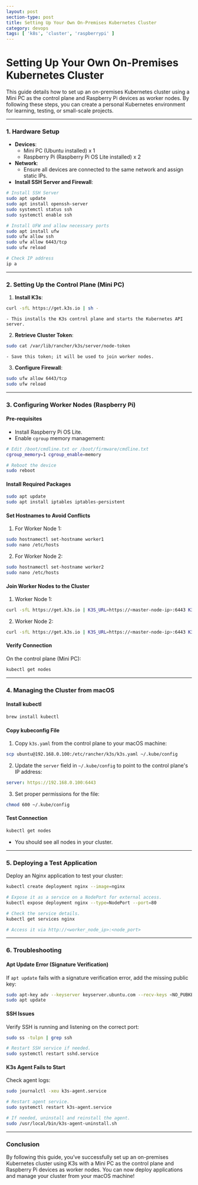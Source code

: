 ```yaml
---
layout: post
section-type: post
title: Setting Up Your Own On-Premises Kubernetes Cluster
category: devops
tags: [ 'k8s', 'cluster', 'raspberrypi' ]
---
```


# Setting Up Your Own On-Premises Kubernetes Cluster

This guide details how to set up an on-premises Kubernetes cluster using a Mini PC as the control plane and Raspberry Pi devices as worker nodes. By following these steps, you can create a personal Kubernetes environment for learning, testing, or small-scale projects.

---

### **1. Hardware Setup**

- **Devices**:
  - Mini PC (Ubuntu installed) x 1
  - Raspberry Pi (Raspberry Pi OS Lite installed) x 2
- **Network**:
  - Ensure all devices are connected to the same network and assign static IPs.
- **Install SSH Server and Firewall**:

```bash
# Install SSH Server
sudo apt update
sudo apt install openssh-server
sudo systemctl status ssh
sudo systemctl enable ssh

# Install UFW and allow necessary ports
sudo apt install ufw
sudo ufw allow ssh
sudo ufw allow 6443/tcp
sudo ufw reload

# Check IP address
ip a
```

---

### **2. Setting Up the Control Plane (Mini PC)**

1. **Install K3s**:

```bash
curl -sfL https://get.k3s.io | sh -
```

    - This installs the K3s control plane and starts the Kubernetes API server.

2. **Retrieve Cluster Token**:

```bash
sudo cat /var/lib/rancher/k3s/server/node-token
```

    - Save this token; it will be used to join worker nodes.

3. **Configure Firewall**:

```bash
sudo ufw allow 6443/tcp
sudo ufw reload
```

---

### **3. Configuring Worker Nodes (Raspberry Pi)**

#### **Pre-requisites**

- Install Raspberry Pi OS Lite.
- Enable `cgroup` memory management:

```bash
# Edit /boot/cmdline.txt or /boot/firmware/cmdline.txt
cgroup_memory=1 cgroup_enable=memory

# Reboot the device
sudo reboot
```

#### **Install Required Packages**

```bash
sudo apt update
sudo apt install iptables iptables-persistent
```

#### **Set Hostnames to Avoid Conflicts**

1. For Worker Node 1:

```bash
sudo hostnamectl set-hostname worker1
sudo nano /etc/hosts
```

2. For Worker Node 2:

```bash
sudo hostnamectl set-hostname worker2
sudo nano /etc/hosts
```

#### **Join Worker Nodes to the Cluster**

1. Worker Node 1:

```bash
curl -sfL https://get.k3s.io | K3S_URL=https://<master-node-ip>:6443 K3S_TOKEN=<your_token> sh -
```

2. Worker Node 2:

```bash
curl -sfL https://get.k3s.io | K3S_URL=https://<master-node-ip>:6443 K3S_TOKEN=<your_token> sh -
```

#### **Verify Connection**

On the control plane (Mini PC):

```bash
kubectl get nodes
```

---

### **4. Managing the Cluster from macOS**

#### **Install kubectl**

```bash
brew install kubectl
```

#### **Copy kubeconfig File**

1. Copy `k3s.yaml` from the control plane to your macOS machine:

```bash
scp ubuntu@192.168.0.100:/etc/rancher/k3s/k3s.yaml ~/.kube/config
```

2. Update the `server` field in `~/.kube/config` to point to the control plane's IP address:

```yaml
server: https://192.168.0.100:6443
```

3. Set proper permissions for the file:

```bash
chmod 600 ~/.kube/config
```

#### **Test Connection**

```bash
kubectl get nodes
```

- You should see all nodes in your cluster.

---

### **5. Deploying a Test Application**

Deploy an Nginx application to test your cluster:

```bash
kubectl create deployment nginx --image=nginx

# Expose it as a service on a NodePort for external access.
kubectl expose deployment nginx --type=NodePort --port=80

# Check the service details.
kubectl get services nginx

# Access it via http://<worker_node_ip>:<node_port>
```

---

### **6. Troubleshooting**

#### **Apt Update Error (Signature Verification)**

If `apt update` fails with a signature verification error, add the missing public key:

```bash
sudo apt-key adv --keyserver keyserver.ubuntu.com --recv-keys <NO_PUBKEY>
sudo apt update
```

#### **SSH Issues**

Verify SSH is running and listening on the correct port:

```bash
sudo ss -tulpn | grep ssh

# Restart SSH service if needed.
sudo systemctl restart sshd.service
```

#### **K3s Agent Fails to Start**

Check agent logs:

```bash
sudo journalctl -xeu k3s-agent.service

# Restart agent service.
sudo systemctl restart k3s-agent.service

# If needed, uninstall and reinstall the agent.
sudo /usr/local/bin/k3s-agent-uninstall.sh
```

---

### Conclusion

By following this guide, you’ve successfully set up an on-premises Kubernetes cluster using K3s with a Mini PC as the control plane and Raspberry Pi devices as worker nodes. You can now deploy applications and manage your cluster from your macOS machine!
